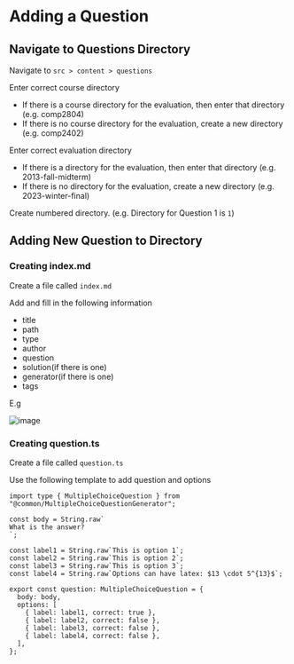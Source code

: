 # Adding a Question

## Navigate to Questions Directory

Navigate to `src > content > questions`

Enter correct course directory

- If there is a course directory for the evaluation, then enter that directory (e.g. comp2804)
- If there is no course directory for the evaluation, create a new directory (e.g. comp2402)

Enter correct evaluation directory

- If there is a directory for the evaluation, then enter that directory (e.g. 2013-fall-midterm)
- If there is no directory for the evaluation, create a new directory (e.g. 2023-winter-final)

Create numbered directory. (e.g. Directory for Question 1 is `1`)

## Adding New Question to Directory

### Creating index.md

Create a file called `index.md`

Add and fill in the following information

- title
- path
- type
- author
- question
- solution(if there is one)
- generator(if there is one)
- tags

E.g

![image](https://github.com/user-attachments/assets/b639cf2d-979f-41b2-83c3-eaf02b7183c7)

### Creating question.ts

Create a file called `question.ts`

Use the following template to add question and options

```
import type { MultipleChoiceQuestion } from "@common/MultipleChoiceQuestionGenerator";

const body = String.raw`
What is the answer?
`;

const label1 = String.raw`This is option 1`;
const label2 = String.raw`This is option 2`;
const label3 = String.raw`This is option 3`;
const label4 = String.raw`Options can have latex: $13 \cdot 5^{13}$`;

export const question: MultipleChoiceQuestion = {
  body: body,
  options: [
    { label: label1, correct: true },
    { label: label2, correct: false },
    { label: label3, correct: false },
    { label: label4, correct: false },
  ],
};

```
